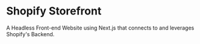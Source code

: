 # Shopify Storefront

A Headless Front-end Website using Next.js that connects to and leverages Shopify's Backend.
